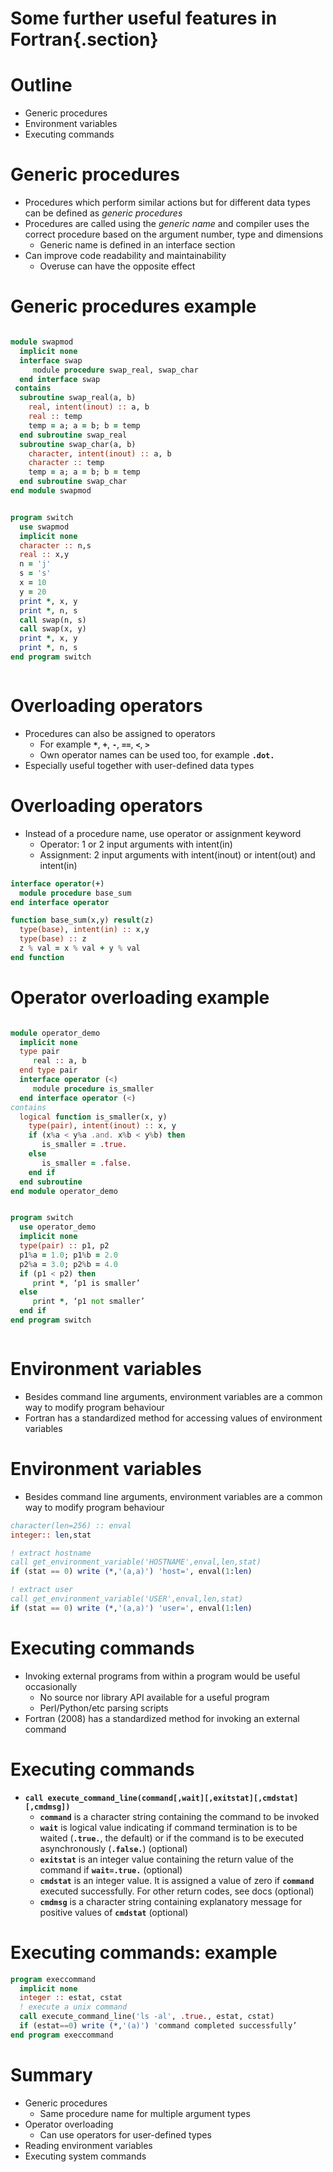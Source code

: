 # Some further useful features in Fortran{.section}

# Outline

- Generic procedures
- Environment variables
- Executing commands

# Generic procedures

- Procedures which perform similar actions but for different data types
  can be defined as *generic procedures*
- Procedures are called using the *generic name* and compiler uses the
  correct procedure based on the argument number, type and dimensions
    - Generic name is defined in an interface section
- Can improve code readability and maintainability
    - Overuse can have the opposite effect

# Generic procedures example

<div class="column">

```fortran
module swapmod
  implicit none
  interface swap
     module procedure swap_real, swap_char
  end interface swap
 contains
  subroutine swap_real(a, b)
    real, intent(inout) :: a, b
    real :: temp
    temp = a; a = b; b = temp
  end subroutine swap_real
  subroutine swap_char(a, b)
    character, intent(inout) :: a, b
    character :: temp
    temp = a; a = b; b = temp
  end subroutine swap_char
end module swapmod
```

</div>
<div class="column">

``` fortran
program switch
  use swapmod
  implicit none
  character :: n,s
  real :: x,y
  n = 'j'
  s = 's'
  x = 10
  y = 20
  print *, x, y
  print *, n, s
  call swap(n, s)
  call swap(x, y)
  print *, x, y
  print *, n, s
end program switch
```

</div>

# Overloading operators

- Procedures can also be assigned to operators
    - For example **`*`**, **`+`**, **`-`**, **`==`**, **`<`**, **`>`**
    - Own operator names can be used too, for example **`.dot.`**
- Especially useful together with user-defined data types

# Overloading operators

- Instead of a procedure name, use operator or assignment keyword
    - Operator: 1 or 2 input arguments with intent(in)
    - Assignment: 2 input arguments with intent(inout) or intent(out) and
      intent(in)

```fortran
interface operator(+)
  module procedure base_sum
end interface operator

function base_sum(x,y) result(z)
  type(base), intent(in) :: x,y
  type(base) :: z
  z % val = x % val + y % val
end function
```

# Operator overloading example

<div class="column">

``` fortran
module operator_demo
  implicit none
  type pair
     real :: a, b
  end type pair
  interface operator (<)
     module procedure is_smaller
  end interface operator (<)
contains
  logical function is_smaller(x, y)
    type(pair), intent(inout) :: x, y
    if (x%a < y%a .and. x%b < y%b) then
       is_smaller = .true.
    else
       is_smaller = .false.
    end if
  end subroutine
end module operator_demo
```

</div>
<div class="column">

``` fortran
program switch
  use operator_demo
  implicit none
  type(pair) :: p1, p2
  p1%a = 1.0; p1%b = 2.0
  p2%a = 3.0; p2%b = 4.0
  if (p1 < p2) then
     print *, ‘p1 is smaller’
  else
     print *, ‘p1 not smaller’
  end if
end program switch
```

</div>


# Environment variables

- Besides command line arguments, environment variables are a common
  way to modify program behaviour
- Fortran has a standardized method for accessing values of
  environment variables

# Environment variables

- Besides command line arguments, environment variables are a common
  way to modify program behaviour

``` fortran
character(len=256) :: enval
integer:: len,stat

! extract hostname
call get_environment_variable('HOSTNAME',enval,len,stat)
if (stat == 0) write (*,'(a,a)') 'host=', enval(1:len)

! extract user
call get_environment_variable('USER',enval,len,stat)
if (stat == 0) write (*,'(a,a)') 'user=', enval(1:len)
```

# Executing commands
    
- Invoking external programs from within a program would be useful
  occasionally
    - No source nor library API available for a useful program
    - Perl/Python/etc parsing scripts
- Fortran (2008) has a standardized method for invoking an external
  command

# Executing commands

- **`call execute_command_line(command[,wait][,exitstat][,cmdstat][,cmdmsg])`**
    - **`command`** is a character string containing the command to be
      invoked
    - **`wait`** is logical value indicating if command termination is to be
      waited (**`.true.`**, the default) or if the command is to be executed
      asynchronously (**`.false.`**) (optional)
    - **`exitstat`** is an integer value containing the return value of the
      command if **`wait=.true.`** (optional)
    - **`cmdstat`** is an integer value. It is assigned a value of zero if
      **`command`** executed successfully. For other return codes, see docs
      (optional)
    - **`cmdmsg`** is a character string containing explanatory message for
      positive values of **`cmdstat`** (optional)

# Executing commands: example

``` fortran
program execcommand
  implicit none
  integer :: estat, cstat
  ! execute a unix command
  call execute_command_line('ls -al', .true., estat, cstat)
  if (estat==0) write (*,'(a)') 'command completed successfully’
end program execcommand
```

# Summary

- Generic procedures
    - Same procedure name for multiple argument types
- Operator overloading
    - Can use operators for user-defined types
- Reading environment variables
- Executing system commands

